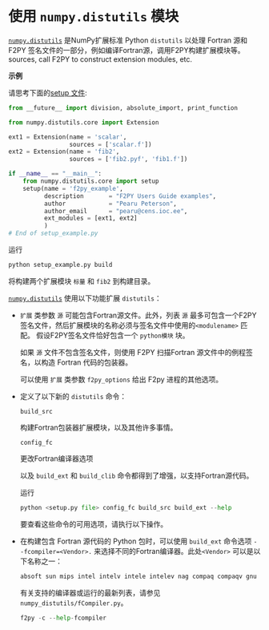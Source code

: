 # 使用 ``numpy.distutils`` 模块

[``numpy.distutils``](https://numpy.org/devdocs/reference/distutils.html#module-numpy.distutils) 
是NumPy扩展标准 Python ``distutils`` 以处理 Fortran 源和 F2PY 签名文件的一部分，例如编译Fortran源，调用F2PY构建扩展模块等。
sources, call F2PY to construct extension modules, etc.

**示例**

请思考下面的[setup 文件](setup_example.py):

``` python
from __future__ import division, absolute_import, print_function

from numpy.distutils.core import Extension

ext1 = Extension(name = 'scalar',
                 sources = ['scalar.f'])
ext2 = Extension(name = 'fib2',
                 sources = ['fib2.pyf', 'fib1.f'])

if __name__ == "__main__":
    from numpy.distutils.core import setup
    setup(name = 'f2py_example',
          description       = "F2PY Users Guide examples",
          author            = "Pearu Peterson",
          author_email      = "pearu@cens.ioc.ee",
          ext_modules = [ext1, ext2]
          )
# End of setup_example.py
```

运行

``` python
python setup_example.py build
```

将构建两个扩展模块 ``标量`` 和 ``fib2`` 到构建目录。

[``numpy.distutils``](https://numpy.org/devdocs/reference/distutils.html#module-numpy.distutils)
使用以下功能扩展 ``distutils``：

- ``扩展`` 类参数 ``源`` 可能包含Fortran源文件。此外，列表 ``源`` 最多可包含一个F2PY签名文件，然后扩展模块的名称必须与签名文件中使用的``<modulename>`` 匹配。 假设F2PY签名文件恰好包含一个 ``python模块`` 块。

    如果 ``源`` 文件不包含签名文件，则使用 F2PY 扫描Fortran  源文件中的例程签名，以构造 Fortran 代码的包装器。

    可以使用 ``扩展`` 类参数 ``f2py_options`` 给出 F2py 进程的其他选项。
    
- 定义了以下新的 ``distutils`` 命令：

  ``build_src``

    构建Fortran包装器扩展模块，以及其他许多事情。

  ``config_fc``

    更改Fortran编译器选项

  以及 ``build_ext`` 和 ``build_clib`` 命令都得到了增强，以支持Fortran源代码。

  运行

  ``` python
  python <setup.py file> config_fc build_src build_ext --help
  ```

  要查看这些命令的可用选项，请执行以下操作。

- 在构建包含 Fortran 源代码的 Python 包时，可以使用 ``build_ext`` 命令选项 ``--fcompiler=<Vendor>.`` 来选择不同的Fortran编译器。此处``<Vendor>`` 可以是以下名称之一：

  ``` python
  absoft sun mips intel intelv intele intelev nag compaq compaqv gnu vast pg hpux
  ```

  有关支持的编译器或运行的最新列表，请参见 ``numpy_distutils/fCompiler.py``。

  ``` python
  f2py -c --help-fcompiler
  ```
  